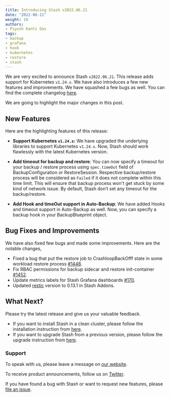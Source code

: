 ```yaml
---
title: Introducing Stash v2022.06.21
date: "2022-06-21"
weight: 10
authors:
- Piyush Kanti Das
tags:
- backup
- grafana
- hook
- kubernetes
- restore
- stash
---
```


We are very excited to announce Stash `v2022.06.21`. This release adds support for Kubernetes `v1.24.x`. We have also introduces a few new features and improvements. We have squashed a few bugs as well. You can find the complete changelog [here](https://github.com/stashed/CHANGELOG/blob/master/releases/v2022.06.21/README.md).

We are going to highlight the major changes in this post.

## New Features

Here are the highlighting features of this release:

- **Support Kubernetes `v1.24.x`:** We have upgraded the underlying libraries to support Kubernetes `v1.24.x`. Now, Stash should work flawlessly with the latest Kubernetes version.
- **Add timeout for backup and restore**: You can now specify a timeout for your backup / restore process using `spec.timeOut` field of BackupConfiguration or RestoreSession. Respective backup/restore process will be considered as `Failed` if it does not complete within this time limit. This will ensure that backup process won't get stuck by some kind of network issue. By default, Stash don’t set any timeout for the backup/restore.

- **Add Hook and timeOut support in Auto-Backup**: We have added Hooks and timeout support in Auto-Backup as well. Now, you can specify a backup hook in your BackupBlueprint object.

## Bug Fixes and Improvements

We have also fixed few bugs and made some improvements. Here are the notable changes,

- Fixed a bug that put the restore job to CrashloopBackOfff state in some workload restore process [#1448](https://github.com/stashed/stash/pull/1448).
- Fix RBAC permissions for backup sidecar and restore init-container [#1452](https://github.com/stashed/stash/pull/1452).
- Update metrics labels for Stash Grafana dashboards [#170](https://github.com/stashed/apimachinery/pull/170).
- Updated [restic](https://github.com/restic/restic) version to 0.13.1 in Stash Addons.

## What Next?

Please try the latest release and give us your valuable feedback.

- If you want to install Stash in a clean cluster, please follow the installation instruction from [here](https://stash.run/docs/v2022.06.21/setup/).
- If you want to upgrade Stash from a previous version, please follow the upgrade instruction from [here](https://stash.run/docs/v2022.06.21/setup/upgrade/).

### Support

To speak with us, please leave a message on [our website](https://appscode.com/contact/).

To receive product announcements, follow us on [Twitter](https://twitter.com/KubeStash).

If you have found a bug with Stash or want to request new features, please [file an issue](https://github.com/stashed/project/issues/new).
